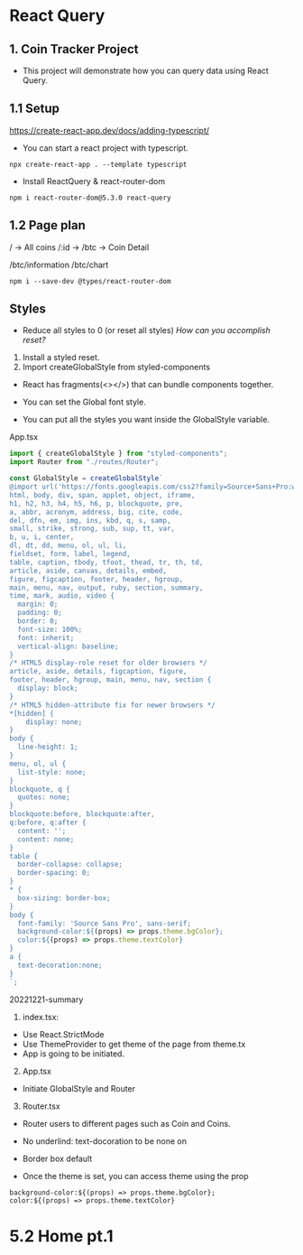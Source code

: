 # React Query

## 1. Coin Tracker Project

- This project will demonstrate how you can query data using React Query.

## 1.1 Setup
https://create-react-app.dev/docs/adding-typescript/

- You can start a react project with typescript.
```
npx create-react-app . --template typescript
```

- Install ReactQuery & react-router-dom
```
npm i react-router-dom@5.3.0 react-query
```

## 1.2 Page plan

/ -> All coins
/:id -> /btc -> Coin Detail

/btc/information
/btc/chart

```
npm i --save-dev @types/react-router-dom
```

## Styles

- Reduce all styles to 0 (or reset all styles)
*How can you accomplish reset?*
1. Install a styled reset.
2. Import createGlobalStyle from styled-components

- React has fragments(<></>) that can bundle components together.

- You can set the Global font style.
- You can put all the styles you want inside the GlobalStyle variable.

App.tsx
```js
import { createGlobalStyle } from "styled-components";
import Router from "./routes/Router";

const GlobalStyle = createGlobalStyle`
@import url('https://fonts.googleapis.com/css2?family=Source+Sans+Pro:wght@300;400&display=swap');
html, body, div, span, applet, object, iframe,
h1, h2, h3, h4, h5, h6, p, blockquote, pre,
a, abbr, acronym, address, big, cite, code,
del, dfn, em, img, ins, kbd, q, s, samp,
small, strike, strong, sub, sup, tt, var,
b, u, i, center,
dl, dt, dd, menu, ol, ul, li,
fieldset, form, label, legend,
table, caption, tbody, tfoot, thead, tr, th, td,
article, aside, canvas, details, embed,
figure, figcaption, footer, header, hgroup,
main, menu, nav, output, ruby, section, summary,
time, mark, audio, video {
  margin: 0;
  padding: 0;
  border: 0;
  font-size: 100%;
  font: inherit;
  vertical-align: baseline;
}
/* HTML5 display-role reset for older browsers */
article, aside, details, figcaption, figure,
footer, header, hgroup, main, menu, nav, section {
  display: block;
}
/* HTML5 hidden-attribute fix for newer browsers */
*[hidden] {
    display: none;
}
body {
  line-height: 1;
}
menu, ol, ul {
  list-style: none;
}
blockquote, q {
  quotes: none;
}
blockquote:before, blockquote:after,
q:before, q:after {
  content: '';
  content: none;
}
table {
  border-collapse: collapse;
  border-spacing: 0;
}
* {
  box-sizing: border-box;
}
body {
  font-family: 'Source Sans Pro', sans-serif;
  background-color:${(props) => props.theme.bgColor};
  color:${(props) => props.theme.textColor}
}
a {
  text-decoration:none;
}
`;

```

20221221-summary
1. index.tsx: 
- Use React.StrictMode
- Use ThemeProvider to get theme of the page from theme.tx
- App is going to be initiated.

2. App.tsx
- Initiate GlobalStyle and Router

3. Router.tsx
- Router users to different pages such as Coin and Coins.

- No underlind: text-docoration to be none on <a>
- Border box default
- Once the theme is set, you can access theme using the prop
```
background-color:${(props) => props.theme.bgColor};
color:${(props) => props.theme.textColor}
```

# 5.2 Home pt.1

